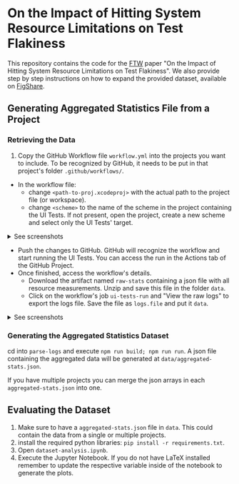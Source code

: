 # On the Impact of Hitting System Resource Limitations on Test Flakiness

This repository contains the code for the [FTW](https://conf.researchr.org/home/icse-2024/ftw-2024) paper "On the Impact of Hitting System Resource Limitations on Test
Flakiness". We also provide step by step instructions on how to expand the provided dataset, available on [FigShare](https://figshare.com/articles/dataset/Aggregated_Statistics_Dataset/24639174).


## Generating Aggregated Statistics File from a Project

### Retrieving the Data
1. Copy the GitHub Workflow file `workflow.yml` into the projects you want to include. To be recognized by GitHub, it needs to be put in that project's folder `.github/workflows/`.
- In the workflow file:
	- change `<path-to-proj.xcodeproj>` with the actual path to the project file (or workspace).
	- change `<scheme>` to the name of the scheme in the project containing the UI Tests. If not present, open the project, create a new scheme and select only the UI Tests' target.
<details>
  <summary markdown="span">See screenshots</summary>
![new-scheme](images/new-scheme.jpg)
![target-scheme](images/target-scheme.jpg)
</details>

- Push the changes to GitHub. GitHub will recognize the workflow and start running the UI Tests. You can access the run in the Actions tab of the GitHub Project.
- Once finished, access the workflow's details.
	- Download the artifact named `raw-stats` containing a json file with all resource measurements. Unzip and save this file in the folder `data`.
	- Click on the workflow's job `ui-tests-run` and "View the raw logs" to export the logs file. Save the file as `logs.file` and put it `data`.
<details>
  <summary markdown="span">See screenshots</summary>
![view-raw-logs](images/view-raw-logs.jpg)
</details>

### Generating the Aggregated Statistics Dataset

cd into `parse-logs` and execute `npm run build; npm run run`. A json file containing the aggregated data will be generated at `data/aggregated-stats.json`.

If you have multiple projects you can merge the json arrays in each `aggregated-stats.json` into one.

## Evaluating the Dataset

1. Make sure to have a `aggregated-stats.json` file in `data`. This could contain the data from a single or multiple projects.
2. install the required python libraries: `pip install -r requirements.txt`.
3. Open `dataset-analysis.ipynb`.
4. Execute the Jupyter Notebook. If you do not have LaTeX installed remember to update the respective variable inside of the notebook to generate the plots.
